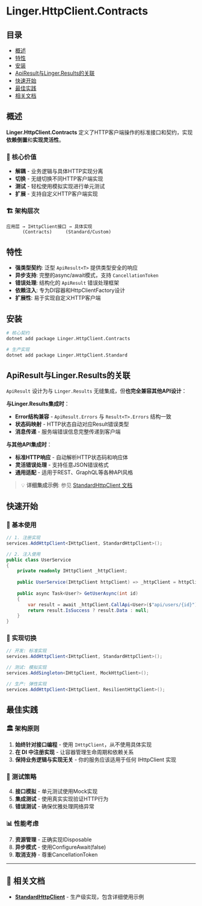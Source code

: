 # Linger.HttpClient.Contracts

## 目录
- [概述](#概述)
- [特性](#特性)
- [安装](#安装)
- [ApiResult与Linger.Results的关联](#apiresult与lingerresults的关联)
- [快速开始](#快速开始)
- [最佳实践](#最佳实践)
- [相关文档](#相关文档)

## 概述

**Linger.HttpClient.Contracts** 定义了HTTP客户端操作的标准接口和契约，实现**依赖倒置**和**实现灵活性**。

### 🎯 核心价值

- **解耦** - 业务逻辑与具体HTTP实现分离
- **切换** - 无缝切换不同HTTP客户端实现  
- **测试** - 轻松使用模拟实现进行单元测试
- **扩展** - 支持自定义HTTP客户端实现

### 🏗️ 架构层次

```
应用层 → IHttpClient接口 → 具体实现
      (Contracts)     (Standard/Custom)
```

## 特性

- **强类型契约**: 泛型 `ApiResult<T>` 提供类型安全的响应
- **异步支持**: 完整的async/await模式，支持 `CancellationToken`
- **错误处理**: 结构化的 `ApiResult` 错误处理框架
- **依赖注入**: 专为DI容器和HttpClientFactory设计
- **扩展性**: 易于实现自定义HTTP客户端

## 安装

```bash
# 核心契约
dotnet add package Linger.HttpClient.Contracts

# 生产实现  
dotnet add package Linger.HttpClient.Standard
```

## ApiResult与Linger.Results的关联

`ApiResult` 设计为与 `Linger.Results` 无缝集成，但**也完全兼容其他API设计**：

**与Linger.Results集成时**：
- **Error结构兼容** - `ApiResult.Errors` 与 `Result<T>.Errors` 结构一致
- **状态码映射** - HTTP状态自动对应Result错误类型
- **消息传递** - 服务端错误信息完整传递到客户端

**与其他API集成时**：
- **标准HTTP响应** - 自动解析HTTP状态码和响应体
- **灵活错误处理** - 支持任意JSON错误格式
- **通用适配** - 适用于REST、GraphQL等各种API风格

> 💡 **详细集成示例**: 参见 [StandardHttpClient 文档](../Linger.HttpClient.Standard/README.zh-CN.md#lingerresults集成)

## 快速开始

### 🚀 基本使用

```csharp
// 1. 注册实现
services.AddHttpClient<IHttpClient, StandardHttpClient>();

// 2. 注入使用
public class UserService
{
    private readonly IHttpClient _httpClient;
    
    public UserService(IHttpClient httpClient) => _httpClient = httpClient;
    
    public async Task<User?> GetUserAsync(int id)
    {
        var result = await _httpClient.CallApi<User>($"api/users/{id}");
        return result.IsSuccess ? result.Data : null;
    }
}
```

### 🔄 实现切换

```csharp
// 开发: 标准实现
services.AddHttpClient<IHttpClient, StandardHttpClient>();

// 测试: 模拟实现
services.AddSingleton<IHttpClient, MockHttpClient>();

// 生产: 弹性实现
services.AddHttpClient<IHttpClient, ResilientHttpClient>();
```

## 最佳实践

### 🏛️ 架构原则
1. **始终针对接口编程** - 使用 `IHttpClient`，从不使用具体实现
2. **在 DI 中注册实现** - 让容器管理生命周期和依赖关系  
3. **保持业务逻辑与实现无关** - 你的服务应该适用于任何 IHttpClient 实现

### 🧪 测试策略  
4. **接口模拟** - 单元测试使用Mock实现
5. **集成测试** - 使用真实实现验证HTTP行为
6. **错误测试** - 确保优雅处理网络异常

### 📊 性能考虑
7. **资源管理** - 正确实现IDisposable
8. **异步模式** - 使用ConfigureAwait(false)
9. **取消支持** - 尊重CancellationToken

---

## 📖 相关文档

- **[StandardHttpClient](../Linger.HttpClient.Standard/README.zh-CN.md)** - 生产级实现，包含详细使用示例